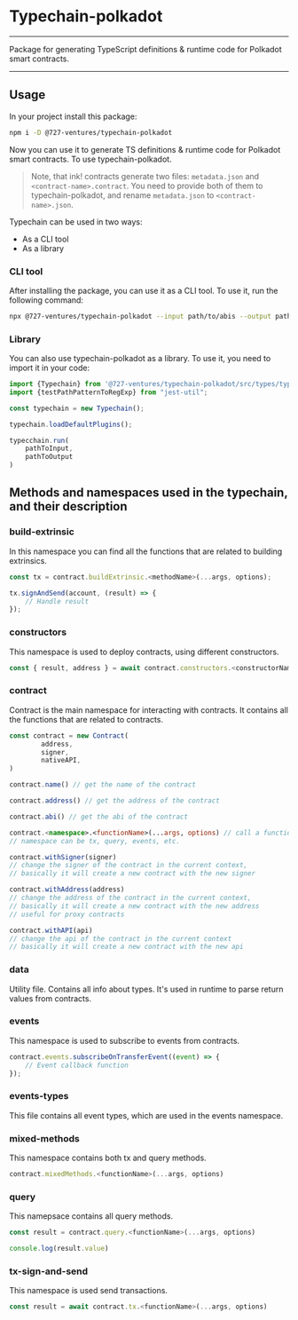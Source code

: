 # Typechain-polkadot

---

Package for generating TypeScript definitions & runtime code for Polkadot smart contracts.

---

## Usage

In your project install this package:

```bash
npm i -D @727-ventures/typechain-polkadot
```

Now you can use it to generate TS definitions & runtime code for Polkadot smart contracts. To use typechain-polkadot.

> Note, that ink! contracts generate two files: `metadata.json` and `<contract-name>.contract`. You need to provide both of them to typechain-polkadot, and rename `metadata.json` to `<contract-name>.json`.

Typechain can be used in two ways:

- As a CLI tool
- As a library

### CLI tool

After installing the package, you can use it as a CLI tool. To use it, run the following command:

```bash
npx @727-ventures/typechain-polkadot --input path/to/abis --output path/to/output
```

### Library

You can also use typechain-polkadot as a library. To use it, you need to import it in your code:

```typescript
import {Typechain} from '@727-ventures/typechain-polkadot/src/types/typechain';
import {testPathPatternToRegExp} from "jest-util";

const typechain = new Typechain();

typechain.loadDefaultPlugins();

typecchain.run(
	pathToInput,
	pathToOutput
)
```

## Methods and namespaces used in the typechain, and their description

### build-extrinsic

In this namespace you can find all the functions that are related to building extrinsics.

```typescript
const tx = contract.buildExtrinsic.<methodName>(...args, options);

tx.signAndSend(account, (result) => {
	// Handle result
});
```

### constructors
This namespace is used to deploy contracts, using different constructors.

```typescript
const { result, address } = await contract.constructors.<constructorName>(...args, options);
```

### contract

Contract is the main namespace for interacting with contracts. It contains all the functions that are related to contracts.

```typescript
const contract = new Contract(
		address,
		signer,
		nativeAPI,
)

contract.name() // get the name of the contract

contract.address() // get the address of the contract

contract.abi() // get the abi of the contract

contract.<namespace>.<functionName>(...args, options) // call a function from a namespace
// namespace can be tx, query, events, etc.

contract.withSigner(signer)
// change the signer of the contract in the current context,
// basically it will create a new contract with the new signer

contract.withAddress(address)
// change the address of the contract in the current context,
// basically it will create a new contract with the new address
// useful for proxy contracts

contract.withAPI(api)
// change the api of the contract in the current context
// basically it will create a new contract with the new api

```

### data
Utility file. Contains all info about types. It's used in runtime to parse return values from contracts.

### events
This namespace is used to subscribe to events from contracts.

```typescript
contract.events.subscribeOnTransferEvent((event) => {
	// Event callback function
});
```

### events-types
This file contains all event types, which are used in the events namespace.

### mixed-methods
This namespace contains both tx and query methods.

```typescript
contract.mixedMethods.<functionName>(...args, options)
```

### query
This namepsace contains all query methods.

```typescript
const result = contract.query.<functionName>(...args, options)

console.log(result.value)
```

### tx-sign-and-send

This namespace is used send transactions.

```typescript
const result = await contract.tx.<functionName>(...args, options)
```